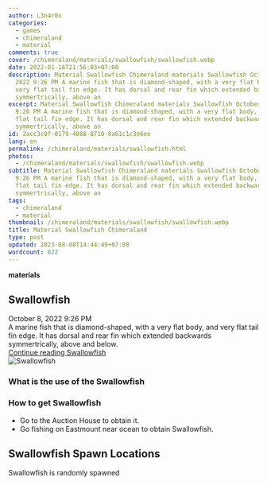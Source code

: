 ```yaml
---
author: L3n4r0x
categories:
  - games
  - chimeraland
  - material
comments: true
cover: /chimeraland/materials/swallowfish/swallowfish.webp
date: 2022-01-16T21:56:03+07:00
description: Material Swallowfish Chimeraland materials Swallowfish October 8,
  2022 9:26 PM A marine fish that is diamond-shaped, with a very flat body, and
  very flat tail fin edge. It has dorsal and rear fin which extended backwards
  symmertrically, above an
excerpt: Material Swallowfish Chimeraland materials Swallowfish October 8, 2022
  9:26 PM A marine fish that is diamond-shaped, with a very flat body, and very
  flat tail fin edge. It has dorsal and rear fin which extended backwards
  symmertrically, above an
id: 2acc3c0f-0179-4888-8710-8a61c1c3e6ee
lang: en
permalink: /chimeraland/materials/swallowfish.html
photos:
  - /chimeraland/materials/swallowfish/swallowfish.webp
subtitle: Material Swallowfish Chimeraland materials Swallowfish October 8, 2022
  9:26 PM A marine fish that is diamond-shaped, with a very flat body, and very
  flat tail fin edge. It has dorsal and rear fin which extended backwards
  symmertrically, above an
tags:
  - chimeraland
  - material
thumbnail: /chimeraland/materials/swallowfish/swallowfish.webp
title: Material Swallowfish Chimeraland
type: post
updated: 2023-08-08T14:44:49+07:00
wordcount: 822
---
```


<link
  rel="stylesheet"
  href="https://rawcdn.githack.com/dimaslanjaka/Web-Manajemen/870a349/css/bootstrap-5-3-0-alpha3-wrapper.css"
/>
<section id="bootstrap-wrapper">
  <div data-bs-theme="dark">
    <div
      class="row g-0 border rounded overflow-hidden flex-md-row mb-4 shadow-sm position-relative bg-dark text-light"
    >
      <div class="col p-4 d-flex flex-column position-static">
        <strong class="d-inline-block mb-2 text-success">materials</strong>
        <h2 class="mb-0">Swallowfish</h2>
        <div class="mb-1 text-muted">October 8, 2022 9:26 PM</div>
        <div class="mb-2 border p-1">
          A marine fish that is diamond-shaped, with a very flat body, and very
          flat tail fin edge. It has dorsal and rear fin which extended
          backwards symmertrically, above and below.
        </div>
        <a
          href="/chimeraland/materials/swallowfish.html"
          class="stretched-link d-none text-primary"
          >Continue reading Swallowfish</a
        >
      </div>
      <div class="col-auto d-none d-md-block d-lg-block">
        <img
          src="https://www.webmanajemen.com/chimeraland/materials/swallowfish/swallowfish.webp"
          alt="Swallowfish"
        />
      </div>
    </div>
    <div class="row">
      <div class="col-lg-6 col-12 mb-2">
        <div class="card">
          <div class="card-body">
            <h3 class="card-title">What is the use of the Swallowfish</h3>
            <div class="card-text"><ul></ul></div>
          </div>
        </div>
      </div>
      <div class="col-lg-6 col-12 mb-2">
        <div class="card">
          <div class="card-body">
            <h3 class="card-title">How to get Swallowfish</h3>
            <div class="card-text">
              <ul>
                <li>Go to the Auction House to obtain it.</li>
                <li>
                  Go fishing on Eastmount near ocean to obtain Swallowfish.
                </li>
              </ul>
            </div>
          </div>
        </div>
      </div>
      <div class="col-12 mb-2">
        <h2>Swallowfish Spawn Locations</h2>
        <p>Swallowfish is randomly spawned</p>
      </div>
    </div>
  </div>
</section>